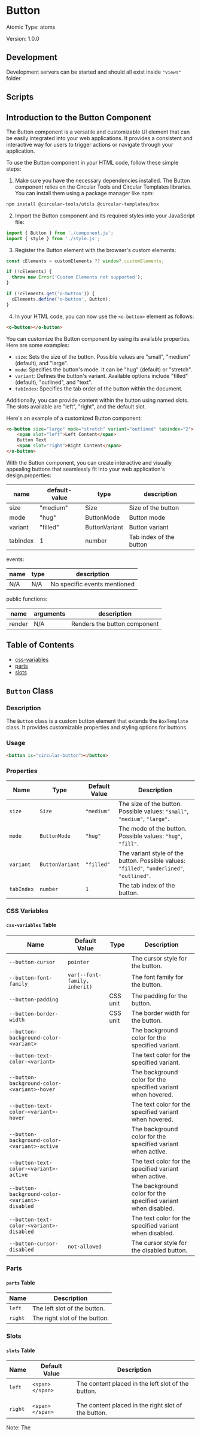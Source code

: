 # Button

Atomic Type: atoms

Version: 1.0.0

## Development 
Development servers can be started and should all exist inside `"views"` folder

## Scripts 
## Introduction to the Button Component

The Button component is a versatile and customizable UI element that can be easily integrated into your web applications. It provides a consistent and interactive way for users to trigger actions or navigate through your application.

To use the Button component in your HTML code, follow these simple steps:

1. Make sure you have the necessary dependencies installed. The Button component relies on the Circular Tools and Circular Templates libraries. You can install them using a package manager like npm:

```bash
npm install @circular-tools/utils @circular-templates/box
```

2. Import the Button component and its required styles into your JavaScript file:

```javascript
import { Button } from './component.js';
import { style } from './style.js';
```

3. Register the Button element with the browser's custom elements:

```javascript
const cElements = customElements ?? window?.customElements;

if (!cElements) {
  throw new Error('Custom Elements not supported');
}

if (!cElements.get('o-button')) {
  cElements.define('o-button', Button);
}
```

4. In your HTML code, you can now use the `<o-button>` element as follows:

```html
<o-button></o-button>
```

You can customize the Button component by using its available properties. Here are some examples:

- `size`: Sets the size of the button. Possible values are "small", "medium" (default), and "large".
- `mode`: Specifies the button's mode. It can be "hug" (default) or "stretch".
- `variant`: Defines the button's variant. Available options include "filled" (default), "outlined", and "text".
- `tabIndex`: Specifies the tab order of the button within the document.

Additionally, you can provide content within the button using named slots. The slots available are "left", "right", and the default slot.

Here's an example of a customized Button component:

```html
<o-button size="large" mode="stretch" variant="outlined" tabindex="2">
    <span slot="left">Left Content</span>
    Button Text
    <span slot="right">Right Content</span>
</o-button>
```

With the Button component, you can create interactive and visually appealing buttons that seamlessly fit into your web application's design.properties:

| name    | default-value | type           | description                  |
|---------|---------------|----------------|------------------------------|
| size    | "medium"      | Size           | Size of the button           |
| mode    | "hug"         | ButtonMode     | Button mode                  |
| variant | "filled"      | ButtonVariant  | Button variant               |
| tabIndex| 1             | number         | Tab index of the button      |


events:

| name   | type                          | description                   |
|--------|-------------------------------|-------------------------------|
| N/A    | N/A                           | No specific events mentioned  |


public functions:

| name   | arguments                          | description                    |
|--------|-----------------------------------|--------------------------------|
| render | N/A                               | Renders the button component   |# Documentation

## Table of Contents
- [css-variables](#css-variables)
- [parts](#parts)
- [slots](#slots)

## `Button` Class

### Description
The `Button` class is a custom button element that extends the `BoxTemplate` class. It provides customizable properties and styling options for buttons.

### Usage
```html
<button is="circular-button"></button>
```

### Properties
| Name      | Type           | Default Value | Description                                                      |
| --------- | -------------- | ------------- | ---------------------------------------------------------------- |
| `size`    | `Size`         | `"medium"`    | The size of the button. Possible values: `"small"`, `"medium"`, `"large"`. |
| `mode`    | `ButtonMode`   | `"hug"`       | The mode of the button. Possible values: `"hug"`, `"fill"`.      |
| `variant` | `ButtonVariant`| `"filled"`    | The variant style of the button. Possible values: `"filled"`, `"underlined"`, `"outlined"`. |
| `tabIndex`| `number`       | `1`           | The tab index of the button.                                     |

### CSS Variables
#### `css-variables` Table
| Name                 | Default Value | Type          | Description                                               |
| -------------------- | ------------- | ------------- | --------------------------------------------------------- |
| `--button-cursor`    | `pointer`     |               | The cursor style for the button.                          |
| `--button-font-family`| `var(--font-family, inherit)`|       | The font family for the button.                      |
| `--button-padding`   |               | CSS unit      | The padding for the button.                                |
| `--button-border-width` |          | CSS unit      | The border width for the button.                           |
| `--button-background-color-<variant>` |  |           | The background color for the specified variant.           |
| `--button-text-color-<variant>` |        |               | The text color for the specified variant.                 |
| `--button-background-color-<variant>-hover` | |         | The background color for the specified variant when hovered.   |
| `--button-text-color-<variant>-hover` |   |              | The text color for the specified variant when hovered.         |
| `--button-background-color-<variant>-active` | |      | The background color for the specified variant when active.    |
| `--button-text-color-<variant>-active` |    |             | The text color for the specified variant when active.          |
| `--button-background-color-<variant>-disabled` | |   | The background color for the specified variant when disabled.  |
| `--button-text-color-<variant>-disabled` |  |              | The text color for the specified variant when disabled.        |
| `--button-cursor-disabled` | `not-allowed` |            | The cursor style for the disabled button.                   |

### Parts
#### `parts` Table
| Name | Description |
| ---- | ----------- |
| `left` | The left slot of the button. |
| `right` | The right slot of the button. |

### Slots
#### `slots` Table
| Name | Default Value | Description |
| ---- | ------------- | ----------- |
| `left` | `<span> </span>` | The content placed in the left slot of the button. |
|        |               | 
|        |               | 
| `right` | `<span> </span>` | The content placed in the right slot of the button. |

Note: The